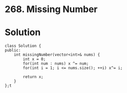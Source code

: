 # 268. Missing Number

# Solution
```
class Solution {
public:
    int missingNumber(vector<int>& nums) {
        int x = 0;
        for(int num : nums) x ^= num;
        for(int i = 1; i <= nums.size(); ++i) x^= i;
        
        return x;
    }
};t
```